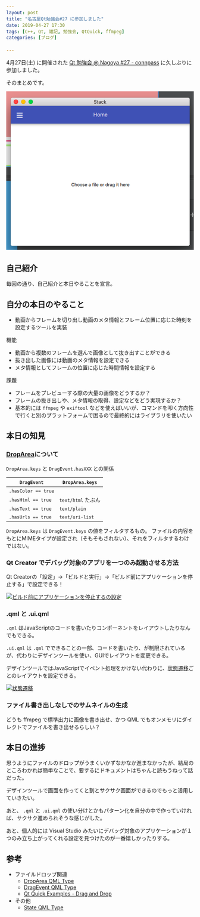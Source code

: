 ```yaml
---
layout: post
title: "名古屋Qt勉強会#27 に参加しました"
date: 2019-04-27 17:30
tags: [C++, Qt, 雑記, 勉強会, QtQuick, ffmpeg]
categories: [ブログ]

---
```


4月27日(土) に開催された [Qt 勉強会 @ Nagoya #27 - connpass](https://qt-users.connpass.com/event/128431/) に久しぶりに参加しました。

そのまとめです。

![成果](/images/20190427_frame_extract.png)

## 自己紹介

毎回の通り、自己紹介と本日やることを宣言。

## 自分の本日のやること

* 動画からフレームを切り出し動画のメタ情報とフレーム位置に応じた時刻を設定するツールを実装

機能

* 動画から複数のフレームを選んで画像として抜き出すことができる
* 抜き出した画像には動画のメタ情報を設定できる
* メタ情報としてフレームの位置に応じた時間情報を設定する

課題

* フレームをプレビューする際の大量の画像をどうするか？
* フレームの抜き出しや、メタ情報の取得、設定などをどう実現するか？
*  基本的には `ffmpeg` や `exiftool` などを使えばいいが、コマンドを叩く方向性で行くと別のプラットフォームで困るので最終的にはライブラリを使いたい

## 本日の知見

### [DropArea](https://doc.qt.io/qt-5/qml-qtquick-droparea.html)について

`DropArea.keys` と `DragEvent.hasXXX` との関係

|`DragEvent`|`DropArea.keys`|
|-|-|
|`.hasColor == true`||
|`.hasHtml == true` |`text/html` たぶん|
|`.hasText == true` |`text/plain`|
|`.hasUrls == true` |`text/uri-list`|

`DropArea.keys` は `DragEvent.keys` の値をフィルタするもの。
ファイルの内容をもとにMIMEタイプが設定され（そもそもされない）、それをフィルタするわけではない。

### Qt Creator でデバッグ対象のアプリを一つのみ起動させる方法

Qt Creatorの「設定」→「ビルドと実行」→「ビルド前にアプリケーションを停止する」で設定できる！ 

[<img src="{{ thumbnail('/images/20190427_qtcreator_single_app_debug_config.png, 640, 640) }}" alt="ビルド前にアプリケーションを停止するの設定">](/images/20190427_qtcreator_single_app_debug_config.png)

### .qml と .ui.qml

`.qml` はJavaScriptのコードを書いたりコンポーネントをレイアウトしたりなんでもできる。

`.ui.qml` は `.qml` でできることの一部、コードを書いたり、が制限されているが、代わりにデザインツールを使い、GUIでレイアウトを変更できる。

デザインツールではJavaScriptでイベント処理をかけない代わりに、[状態遷移](https://doc.qt.io/qt-5/qml-qtquick-state.html)ごとのレイアウトを設定できる。

[<img src="{{ thumbnail('/images/20190427_qtcreator_design_states.png, 640, 640) }}" alt="状態遷移">](/images/20190427_qtcreator_design_states.png)

### ファイル書き出しなしでのサムネイルの生成

どうも ffmpeg で標準出力に画像を書き出せ、かつ QML でもオンメモリにダイレクトでファイルを書き出せるらしい？

## 本日の進捗

思うようにファイルのドロップがうまくいかずなかなか進まなかったが、結局のところわかれば簡単なことで、要するにドキュメントはちゃんと読もうねって話だった。

デザインツールで画面を作ってくと割とサクサク画面ができるのでもっと活用していきたい。

あと、 `.qml` と `.ui.qml` の使い分けとかもパターン化を自分の中で作っていければ、サクサク進められそうな感じがした。

あと、個人的には Visual Studio みたいにデバッグ対象のアプリケーションが１つのみ立ち上がってくれる設定を見つけたのが一番嬉しかったりする。

## 参考

* ファイルドロップ関連
  * [DropArea QML Type](https://doc.qt.io/qt-5/qml-qtquick-droparea.html)
  * [DragEvent QML Type](https://doc.qt.io/qt-5/qml-qtquick-dragevent.html)
  * [Qt Quick Examples - Drag and Drop](https://doc.qt.io/qt-5/qtquick-draganddrop-example.html)
* その他
  * [State QML Type](https://doc.qt.io/qt-5/qml-qtquick-state.html)
